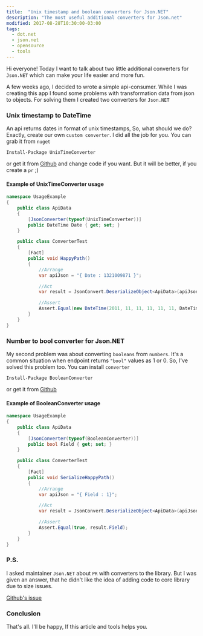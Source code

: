 ```yaml
---
title:  "Unix timestamp and boolean converters for Json.NET"
description: "The most useful additional converters for Json.net"
modified: 2017-08-28T10:30:00-03:00
tags:
  - dot.net
  - json.net
  - opensource
  - tools
---
```

Hi everyone! Today I want to talk about two little additional converters for `Json.NET` which can make your life easier and more fun.

A few weeks ago, I decided to wrote a simple api-consumer. While I was creating this app I found some problems with transformation data from json to objects.
For solving them I created two converters for `Json.NET`

### Unix timestamp to DateTime

An api returns dates in format of unix timestamps, So, what should we do? Exactly, create our own `custom converter`. I did all the job for you. You can grab it from `nuget`

`Install-Package UnixTimeConverter`

or get it from <a href="https://github.com/egorikas/UnixTimeConverter">Github</a> and change code if you want. But it will be better, if you create a `pr` ;)

#### Example of UnixTimeConverter usage

```csharp
namespace UsageExample
{
    public class ApiData
    {
        [JsonConverter(typeof(UnixTimeConverter))]
        public DateTime Date { get; set; }
    }

    public class ConverterTest
    {
        [Fact]
        public void HappyPath()
        {
            //Arrange
            var apiJson = "{ Date : 1321009871 }";

            //Act
            var result = JsonConvert.DeserializeObject<ApiData>(apiJson);

            //Assert
            Assert.Equal(new DateTime(2011, 11, 11, 11, 11, 11, DateTimeKind.Utc), result.Date);
        }
    }
}
```

### Number to bool converter for Json.NET
My second problem was about converting `booleans` from `numbers`. It's a common situation when endpoint returns `"bool"` values as 1 or 0.
So, I've solved this problem too. You can install `converter`

`Install-Package BooleanConverter`

or get it from <a href="https://github.com/egorikas/BooleanConverter">Github</a>

#### Example of BooleanConverter usage

```csharp
namespace UsageExample
{
    public class ApiData
    {
        [JsonConverter(typeof(BooleanConverter))]
        public bool Field { get; set; }
    }

    public class ConverterTest
    {
        [Fact]
        public void SerializeHappyPath()
        {
            //Arrange
            var apiJson = "{ Field : 1}";

            //Act
            var result = JsonConvert.DeserializeObject<ApiData>(apiJson);

            //Assert
            Assert.Equal(true, result.Field);
        }
    }
}
```
### P.S.
I asked maintainer `Json.NET` about `PR` with converters to the library. But I was given an answer, that he didn't like the idea of adding code to core library due to size issues.

<a href="https://github.com/JamesNK/Newtonsoft.Json/issues/1387">Github's issue</a>


### Conclusion

That's all. I'll be happy, If this article and tools helps you. 